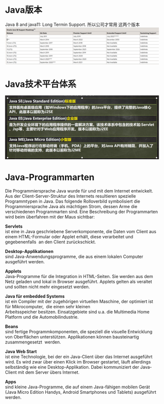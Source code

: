# Java版本

Java 8 and java11: Long Termin Support. 所以公司才常用 这两个版本
![Java Version](../Image/0007_01_JavaVersion.png)

# Java技术平台体系

![Java Tech](../Image/0007_02_Java技术平台体系.png)

# Java-Programmarten
Die Programmiersprache Java wurde für und mit dem Internet entwickelt. Aus der Client-Server-Struktur des Internets resultieren spezielle Programmtypen in Java. Das folgende Rolloverbild symbolisiert die Programmiersprache Java als mächtigen Strom, dessen Arme die verschiedenen Programmarten sind. Eine Beschreibung der Programmarten wird beim überfahren mit der Maus sichtbar: 

**Servlets**  
ist eine in Java geschriebene Serverkomponente, die Daten vom Client aus einem HTML-Formular oder Applet erhält, diese verarbeitet und gegebenenfalls  an den Client zurückschickt.

**Desktop-Applikationen**  
sind Java-Anwendungsprogramme, die aus einem lokalen Computer ausgeführt werden.

**Applets**  
Java-Programme für die Integration in HTML-Seiten. Sie werden aus dem Netz geladen und lokal in Browser ausgeführt. Applets gelten als veraltet und sollten nicht mehr eingesetzt werden.


**Java für embedded Systems**  
ist ein Compiler mit der zugehörigen virtuellen Maschine, der optimiert ist für Mikrocomputer,  die einen sehr kleinen  
Arbeitsspeicher besitzen. Einsatzgebiete sind u.a. die Multimedia Home Platform und die Automobilindustrie.

**Beans**  
sind fertige Programmkomponenten, die speziell die visuelle Entwicklung von Oberflächen unterstützen. Applikationen können bausteinartig zusammengesetzt  werden.

**Java Web Start**  
ist eine Technologie, bei der ein Java-Client über das Internet ausgeführt wird. Es wird zwar über einen Klick im Browser gestartet, läuft allerdings selbständig wie eine Desktop-Applikation. Dabei kommuniziert der Java-Client mit dem Server übers Internet.

**Apps**  
sind kleine Java-Programme, die auf einem Java-fähigen mobilen Gerät (Java Micro Edition Handys, Android Smartphones und Tablets) ausgeführt werden.

